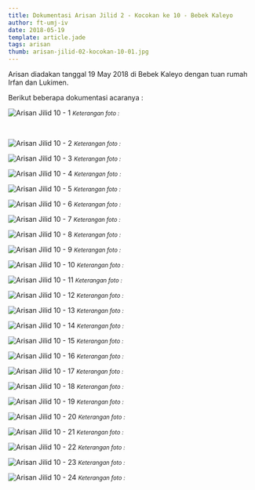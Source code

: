 ```yaml
---
title: Dokumentasi Arisan Jilid 2 - Kocokan ke 10 - Bebek Kaleyo
author: ft-umj-iv
date: 2018-05-19
template: article.jade
tags: arisan
thumb: arisan-jilid-02-kocokan-10-01.jpg
---
```


Arisan diadakan tanggal 19 May 2018 di Bebek Kaleyo dengan tuan rumah Irfan dan Lukimen.

Berikut beberapa dokumentasi acaranya :


![Arisan Jilid 10 - 1](/story/assets/img/arisan-jilid-02-kocokan-10-01.jpg)
<small>_Keterangan foto :_</small>

<br/>
<span class="more"></span>

![Arisan Jilid 10 - 2](/story/assets/img/arisan-jilid-02-kocokan-10-02.jpg)
<small>_Keterangan foto :_</small>

![Arisan Jilid 10 - 3](/story/assets/img/arisan-jilid-02-kocokan-10-03.jpg)
<small>_Keterangan foto :_</small>

![Arisan Jilid 10 - 4](/story/assets/img/arisan-jilid-02-kocokan-10-04.jpg)
<small>_Keterangan foto :_</small>

![Arisan Jilid 10 - 5](/story/assets/img/arisan-jilid-02-kocokan-10-05.jpg)
<small>_Keterangan foto :_</small>

![Arisan Jilid 10 - 6](/story/assets/img/arisan-jilid-02-kocokan-10-06.jpg)
<small>_Keterangan foto :_</small>

![Arisan Jilid 10 - 7](/story/assets/img/arisan-jilid-02-kocokan-10-07.jpg)
<small>_Keterangan foto :_</small>

![Arisan Jilid 10 - 8](/story/assets/img/arisan-jilid-02-kocokan-10-08.jpg)
<small>_Keterangan foto :_</small>

![Arisan Jilid 10 - 9](/story/assets/img/arisan-jilid-02-kocokan-10-09.jpg)
<small>_Keterangan foto :_</small>

![Arisan Jilid 10 - 10](/story/assets/img/arisan-jilid-02-kocokan-10-10.jpg)
<small>_Keterangan foto :_</small>

![Arisan Jilid 10 - 11](/story/assets/img/arisan-jilid-02-kocokan-10-11.jpg)
<small>_Keterangan foto :_</small>

![Arisan Jilid 10 - 12](/story/assets/img/arisan-jilid-02-kocokan-10-12.jpg)
<small>_Keterangan foto :_</small>

![Arisan Jilid 10 - 13](/story/assets/img/arisan-jilid-02-kocokan-10-13.jpg)
<small>_Keterangan foto :_</small>

![Arisan Jilid 10 - 14](/story/assets/img/arisan-jilid-02-kocokan-10-14.jpg)
<small>_Keterangan foto :_</small>

![Arisan Jilid 10 - 15](/story/assets/img/arisan-jilid-02-kocokan-10-15.jpg)
<small>_Keterangan foto :_</small>

![Arisan Jilid 10 - 16](/story/assets/img/arisan-jilid-02-kocokan-10-16.jpg)
<small>_Keterangan foto :_</small>

![Arisan Jilid 10 - 17](/story/assets/img/arisan-jilid-02-kocokan-10-17.jpg)
<small>_Keterangan foto :_</small>

![Arisan Jilid 10 - 18](/story/assets/img/arisan-jilid-02-kocokan-10-18.jpg)
<small>_Keterangan foto :_</small>

![Arisan Jilid 10 - 19](/story/assets/img/arisan-jilid-02-kocokan-10-19.jpg)
<small>_Keterangan foto :_</small>

![Arisan Jilid 10 - 20](/story/assets/img/arisan-jilid-02-kocokan-10-20.jpg)
<small>_Keterangan foto :_</small>

![Arisan Jilid 10 - 21](/story/assets/img/arisan-jilid-02-kocokan-10-21.jpg)
<small>_Keterangan foto :_</small>

![Arisan Jilid 10 - 22](/story/assets/img/arisan-jilid-02-kocokan-10-22.jpg)
<small>_Keterangan foto :_</small>

![Arisan Jilid 10 - 23](/story/assets/img/arisan-jilid-02-kocokan-10-23.jpg)
<small>_Keterangan foto :_</small>

![Arisan Jilid 10 - 24](/story/assets/img/arisan-jilid-02-kocokan-10-24.jpg)
<small>_Keterangan foto :_</small>

